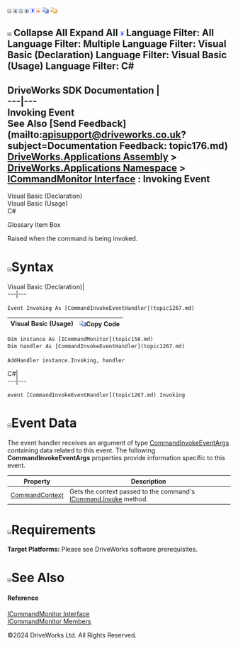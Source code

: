 ![](dotnetimages/collapse.gif) ![](dotnetimages/expand.gif) ![](dotnetimages/collapse.gif) ![](dotnetimages/expand.gif) ![](dotnetimages/drpdown.gif) ![](dotnetimages/drpdown_orange.gif) ![](dotnetimages/copycode.gif) ![](dotnetimages/copycodeHighlight.gif)

![](dotnetimages/collapse.gif) Collapse All Expand All ![](dotnetimages/drpdown.gif) Language Filter: All  Language Filter: Multiple  Language Filter: Visual Basic (Declaration) Language Filter: Visual Basic (Usage) Language Filter: C#  
---  
DriveWorks SDK Documentation  |   
---|---  
Invoking Event   
See Also [Send Feedback](mailto:apisupport@driveworks.co.uk?subject=Documentation Feedback: topic176.md)  
[DriveWorks.Applications Assembly](topic13.md) > [DriveWorks.Applications Namespace](topic16.md) > [ICommandMonitor Interface](topic158.md) : Invoking Event  
---  
  
Visual Basic (Declaration)    
Visual Basic (Usage)    
C# 

Glossary Item Box

Raised when the command is being invoked. 

# ![](dotnetimages/collapse.gif)Syntax

Visual Basic (Declaration)|   
---|---  
      
    
    Event Invoking As [CommandInvokeEventHandler](topic1267.md)  
  
Visual Basic (Usage)| ![](dotnetimages/copycode.gif)Copy Code  
---|---  
      
    
    Dim instance As [ICommandMonitor](topic158.md)
    Dim handler As [CommandInvokeEventHandler](topic1267.md)
     
    AddHandler instance.Invoking, handler  
  
C#|   
---|---  
      
    
    event [CommandInvokeEventHandler](topic1267.md) Invoking  
  
# ![](dotnetimages/collapse.gif)Event Data

The event handler receives an argument of type [CommandInvokeEventArgs](topic691.md) containing data related to this event. The following **CommandInvokeEventArgs** properties provide information specific to this event.

Property| Description  
---|---  
[CommandContext](topic698.md)| Gets the context passed to the command's [ICommand.Invoke](topic84.md) method.   
  
# ![](dotnetimages/collapse.gif)Requirements

**Target Platforms:** Please see DriveWorks software prerequisites.

# ![](dotnetimages/collapse.gif)See Also

#### Reference

[ICommandMonitor Interface](topic158.md)   
[ICommandMonitor Members](topic159.md)

©2024 DriveWorks Ltd. All Rights Reserved.
